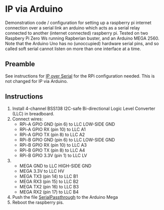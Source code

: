 # IP via Arduino

Demonstration code / configuration for setting up a raspberry pi internet connection over a serial link an arduino which acts as a serial relay connected to another (internet connected) raspberry pi. Tested on two Raspbery Pi Zero Ws running Rapberian buster, and an Arduino MEGA 2560. Note that the Arduino Uno has no (unoccupied) hardware serial pins, and so called soft serial cannot listen on more than one interface at a time. 

## Preamble
See instructions for [IP over Serial](../ipoverserial) for the RPi configuration needed. This is not changed for IP via Arduino.

## Instructions
1. Install 4-channel BSS138 I2C-safe Bi-directional Logic Level Converter (LLC) in breadboard. 
1. Connect wires:
   * RPi-A GPIO GND (pin 6) to LLC LOW-SIDE GND 
   * RPi-A GPIO RX (pin 10) to LLC A1
   * RPi-A GPIO TX (pin 8) to LLC A2
   * RPi-B GPIO GND (pin 6) to LLC LOW-SIDE GND 
   * RPi-B GPIO RX (pin 10) to LLC A3
   * RPi-B GPIO TX (pin 8) to LLC A4
   * RPi-B GPIO 3.3V (pin 1) to LLC LV
1. * MEGA GND to LLC HIGH-SIDE GND
   * MEGA 3.3V to LLC HV
   * MEGA TX3 (pin 14) to LLC B1
   * MEGA RX3 (pin 15) to LLC B2
   * MEGA TX2 (pin 16) to LLC B3
   * MEGA RX2 (pin 17) to LLC B4
1. Push the file [SerialPassthrough](SerialPassthrough) to the Arduino Mega
1. Reboot the raspberry pis. 
   
   
